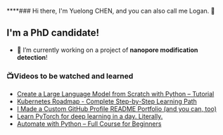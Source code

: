 ****### Hi there, I'm Yuelong CHEN, and you can also call me Logan. 👋


## I'm a PhD candidate!

- 🔭 I’m currently working on a project of **nanopore modification detection**!





### 📺Videos to be watched and learned
<!-- YOUTUBE-LIST:START -->
- [Create a Large Language Model from Scratch with Python – Tutorial](https://www.youtube.com/watch?v=UU1WVnMk4E8)
- [Kubernetes Roadmap - Complete Step-by-Step Learning Path](https://www.youtube.com/watch?v=S8eX0MxfnB4)
- [I Made a Custom GitHub Profile README Portfolio &lpar;and you can, too&rpar;](https://www.youtube.com/watch?v=9A8sQZDRn5o)
- [Learn PyTorch for deep learning in a day. Literally.](https://www.youtube.com/watch?v=Z_ikDlimN6A)
- [Automate with Python – Full Course for Beginners](https://www.youtube.com/watch?v=PXMJ6FS7llk)
<!-- YOUTUBE-LIST:END -->




